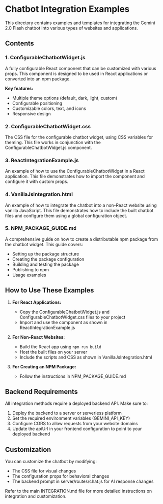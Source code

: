 # Chatbot Integration Examples

This directory contains examples and templates for integrating the Gemini 2.0 Flash chatbot into various types of websites and applications.

## Contents

### 1. ConfigurableChatbotWidget.js

A fully configurable React component that can be customized with various props. This component is designed to be used in React applications or converted into an npm package.

**Key features:**
- Multiple theme options (default, dark, light, custom)
- Configurable positioning
- Customizable colors, text, and icons
- Responsive design

### 2. ConfigurableChatbotWidget.css

The CSS file for the configurable chatbot widget, using CSS variables for theming. This file works in conjunction with the ConfigurableChatbotWidget.js component.

### 3. ReactIntegrationExample.js

An example of how to use the ConfigurableChatbotWidget in a React application. This file demonstrates how to import the component and configure it with custom props.

### 4. VanillaJsIntegration.html

An example of how to integrate the chatbot into a non-React website using vanilla JavaScript. This file demonstrates how to include the built chatbot files and configure them using a global configuration object.

### 5. NPM_PACKAGE_GUIDE.md

A comprehensive guide on how to create a distributable npm package from the chatbot widget. This guide covers:
- Setting up the package structure
- Creating the package configuration
- Building and testing the package
- Publishing to npm
- Usage examples

## How to Use These Examples

1. **For React Applications:**
   - Copy the ConfigurableChatbotWidget.js and ConfigurableChatbotWidget.css files to your project
   - Import and use the component as shown in ReactIntegrationExample.js

2. **For Non-React Websites:**
   - Build the React app using `npm run build`
   - Host the built files on your server
   - Include the scripts and CSS as shown in VanillaJsIntegration.html

3. **For Creating an NPM Package:**
   - Follow the instructions in NPM_PACKAGE_GUIDE.md

## Backend Requirements

All integration methods require a deployed backend API. Make sure to:

1. Deploy the backend to a server or serverless platform
2. Set the required environment variables (GEMINI_API_KEY)
3. Configure CORS to allow requests from your website domains
4. Update the apiUrl in your frontend configuration to point to your deployed backend

## Customization

You can customize the chatbot by modifying:

- The CSS file for visual changes
- The configuration props for behavioral changes
- The backend prompt in server/routes/chat.js for AI response changes

Refer to the main INTEGRATION.md file for more detailed instructions on integration and customization.